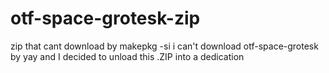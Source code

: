 # otf-space-grotesk-zip
zip that cant download by makepkg -si
i can't download otf-space-grotesk by yay and I decided to unload this .ZIP into a dedication
